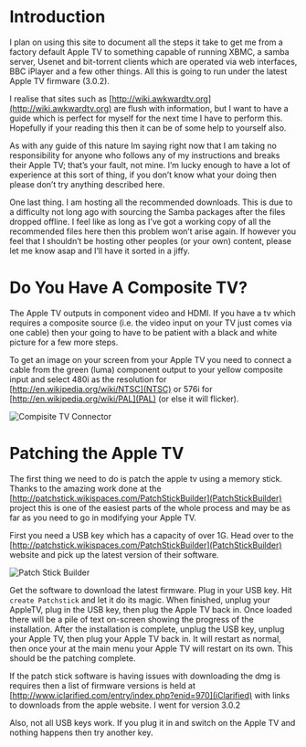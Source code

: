 # Introduction

I plan on using this site to document all the steps it take to get me from a factory default Apple TV to something capable of running XBMC, a samba server, Usenet and bit-torrent clients which are operated via web interfaces, BBC iPlayer and a few other things. All this is going to run under the latest Apple TV firmware (3.0.2).

I realise that sites such as [http://wiki.awkwardtv.org](http://wiki.awkwardtv.org) are flush with information, but I want to have a guide which is perfect for myself for the next time I have to perform this. Hopefully if your reading this then it can be of some help to yourself also.

As with any guide of this nature Im saying right now that I am taking no responsibility for anyone who follows any of my instructions and breaks their Apple TV; that’s your fault, not mine. I’m lucky enough to have a lot of experience at this sort of thing, if you don’t know what your doing then please don’t try anything described here.

One last thing. I am hosting all the recommended downloads. This is due to a difficulty not long ago with sourcing the Samba packages after the files dropped offline. I feel like as long as I’ve got a working copy of all the recommended files here then this problem won’t arise again. If however you feel that I shouldn’t be hosting other peoples (or your own) content, please let me know asap and I’ll have it sorted in a jiffy.

# Do You Have A Composite TV?

The Apple TV outputs in component video and HDMI. If you have a tv which requires a composite source (i.e. the video input on your TV just comes via one cable) then your going to have to be patient with a black and white picture for a few more steps.

To get an image on your screen from your Apple TV you need to connect a cable from the green (luma) component output to your yellow composite input and select 480i as the resolution for [http://en.wikipedia.org/wiki/NTSC](NTSC) or 576i for [http://en.wikipedia.org/wiki/PAL](PAL) (or else it will flicker).

![Compisite TV Connector](https://raw.github.com/ColinWaddell/AppleTVGuide/master/readme_img/composite.jpg)

# Patching the Apple TV

The first thing we need to do is patch the apple tv using a memory stick. Thanks to the amazing work done at the [http://patchstick.wikispaces.com/PatchStickBuilder](PatchStickBuilder) project this is one of the easiest parts of the whole process and may be as far as you need to go in modifying your Apple TV.

First you need a USB key which has a capacity of over 1G. Head over to the [http://patchstick.wikispaces.com/PatchStickBuilder](PatchStickBuilder) website and pick up the latest version of their software.

![Patch Stick Builder](https://raw.github.com/ColinWaddell/AppleTVGuide/master/readme_img/patchstickbuilder.jpg)

Get the software to download the latest firmware. Plug in your USB key. Hit `create Patchstick` and let it do its magic. When finished, unplug your AppleTV, plug in the USB key, then plug the Apple TV back in. Once loaded there will be a pile of text on-screen showing the progress of the installation. After the installation is complete, unplug the USB key, unplug your Apple TV, then plug your Apple TV back in. It will restart as normal, then once your at the main menu your Apple TV will restart on its own. This should be the patching complete.

If the patch stick software is having issues with downloading the dmg is requires then a list of firmware versions is held at [http://www.iclarified.com/entry/index.php?enid=970](iClarified) with links to downloads from the apple website. I went for version 3.0.2

Also, not all USB keys work. If you plug it in and switch on the Apple TV and nothing happens then try another key.

